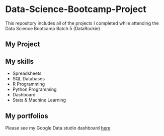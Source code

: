 # Data-Science-Bootcamp-Project
This repository includes all of the projects I completed while attending the Data Science Bootcamp Batch 5 (DataRockie)

## My Project

## My skills

- Spreadsheets
- SQL Databases
- R Programming
- Python Programming
- Dashboard
- Stats & Machine Learning

## My portfolios

Please see my Google Data studio dashboard [here](https://github.com/beannut/Data-Science-Bootcamp-Project/blob/main/Sales_Report_Batch_5_(July_2022)%20(2).pdf)
